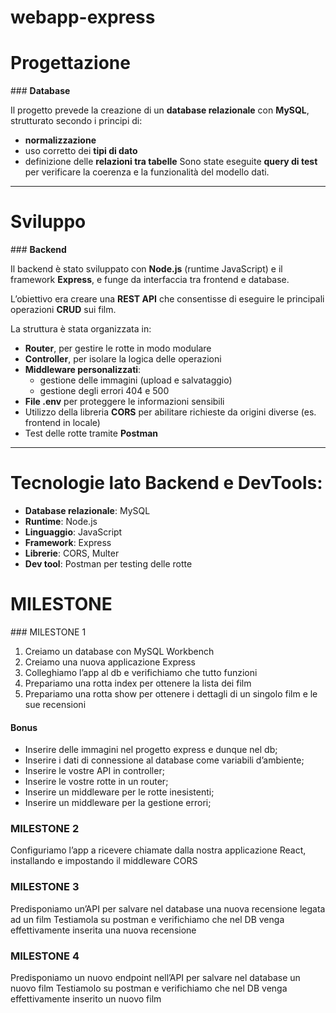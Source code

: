 # webapp-express

# Progettazione

### **Database**

Il progetto prevede la creazione di un **database relazionale** con **MySQL**, strutturato secondo i principi di:

- **normalizzazione**
- uso corretto dei **tipi di dato**
- definizione delle **relazioni tra tabelle**
  Sono state eseguite **query di test** per verificare la coerenza e la funzionalità del modello dati.

---

# Sviluppo

### **Backend**

Il backend è stato sviluppato con **Node.js** (runtime JavaScript) e il framework **Express**, e funge da interfaccia tra frontend e database.

L’obiettivo era creare una **REST API** che consentisse di eseguire le principali operazioni **CRUD** sui film.

La struttura è stata organizzata in:

- **Router**, per gestire le rotte in modo modulare
- **Controller**, per isolare la logica delle operazioni
- **Middleware personalizzati**:
  - gestione delle immagini (upload e salvataggio)
  - gestione degli errori 404 e 500
- **File .env** per proteggere le informazioni sensibili
- Utilizzo della libreria **CORS** per abilitare richieste da origini diverse (es. frontend in locale)
- Test delle rotte tramite **Postman**

---

# **Tecnologie lato Backend e DevTools:**

- **Database relazionale**: MySQL
- **Runtime**: Node.js
- **Linguaggio**: JavaScript
- **Framework**: Express
- **Librerie**: CORS, Multer
- **Dev tool**: Postman per testing delle rotte

# MILESTONE

### MILESTONE 1

1. Creiamo un database con MySQL Workbench
2. Creiamo una nuova applicazione Express
3. Colleghiamo l’app al db e verifichiamo che tutto funzioni
4. Prepariamo una rotta index per ottenere la lista dei film
5. Prepariamo una rotta show per ottenere i dettagli di un singolo film e le sue recensioni

#### Bonus

- Inserire delle immagini nel progetto express e dunque nel db;
- Inserire i dati di connessione al database come variabili d’ambiente;
- Inserire le vostre API in controller;
- Inserire le vostre rotte in un router;
- Inserire un middleware per le rotte inesistenti;
- Inserire un middleware per la gestione errori;

### MILESTONE 2

Configuriamo l’app a ricevere chiamate dalla nostra applicazione React, installando e impostando il middleware CORS

### MILESTONE 3

Predisponiamo un’API per salvare nel database una nuova recensione legata ad un film
Testiamola su postman e verifichiamo che nel DB venga effettivamente inserita una nuova recensione

### MILESTONE 4

Predisponiamo un nuovo endpoint nell’API per salvare nel database un nuovo film
Testiamolo su postman e verifichiamo che nel DB venga effettivamente inserito un nuovo film
